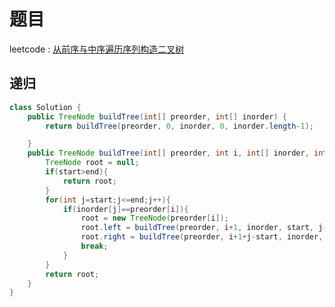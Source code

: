 # 题目

leetcode : [从前序与中序遍历序列构造二叉树](https://leetcode-cn.com/problems/construct-binary-tree-from-preorder-and-inorder-traversal/)

## 递归
```Java
class Solution {
    public TreeNode buildTree(int[] preorder, int[] inorder) {
        return buildTree(preorder, 0, inorder, 0, inorder.length-1);

    }
    public TreeNode buildTree(int[] preorder, int i, int[] inorder, int start, int end){
        TreeNode root = null;
        if(start>end){
            return root;
        }
        for(int j=start;j<=end;j++){
            if(inorder[j]==preorder[i]){
                root = new TreeNode(preorder[i]);
                root.left = buildTree(preorder, i+1, inorder, start, j-1);
                root.right = buildTree(preorder, i+1+j-start, inorder, j+1, end);  // ?
                break;
            }
        }
        return root;
    }
}
```
